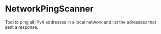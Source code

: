 # NetworkPingScanner
Tool to ping all IPv4 addresses in a local network and list the adressess that sent a response.
